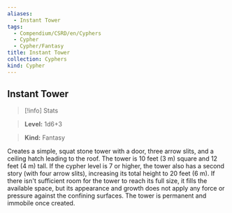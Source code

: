 ```yaml
---
aliases:
  - Instant Tower
tags:
  - Compendium/CSRD/en/Cyphers
  - Cypher
  - Cypher/Fantasy
title: Instant Tower
collection: Cyphers
kind: Cypher
---
```

## Instant Tower    
>[!info] Stats    
> **Level:** 1d6+3    
> **Kind:** Fantasy  
    
Creates a simple, squat stone tower with a door, three arrow slits, and a ceiling hatch leading to the roof. The tower is 10 feet (3 m) square and 12 feet (4 m) tall. If the cypher level is 7 or higher, the tower also has a second story (with four arrow slits), increasing its total height to 20 feet (6 m). If there isn't sufficient room for the tower to reach its full size, it fills the available space, but its appearance and growth does not apply any force or pressure against the confining surfaces. The tower is permanent and immobile once created.